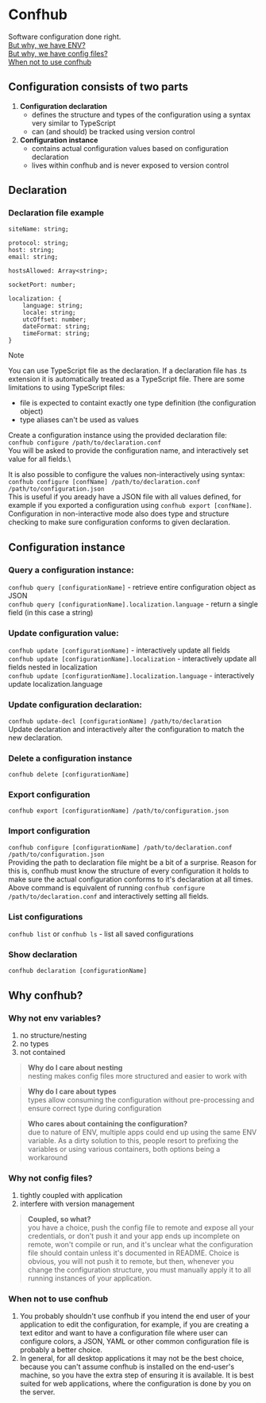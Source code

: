 # Confhub
Software configuration done right.\
[But why, we have ENV?](#why-not-env-variables)\
[But why, we have config files?](#why-not-config-files)\
[When not to use confhub](#when-not-to-use-confhub)

## Configuration consists of two parts
1) **Configuration declaration**
	- defines the structure and types of the configuration using a syntax very similar to TypeScript
	- can (and should) be tracked using version control
2) **Configuration instance**
	- contains actual configuration values based on configuration declaration
	- lives within confhub and is never exposed to version control


## Declaration
### Declaration file example
```
siteName: string;

protocol: string;
host: string;
email: string;

hostsAllowed: Array<string>;

socketPort: number;

localization: {
	language: string;
	locale: string;
	utcOffset: number;
	dateFormat: string;
	timeFormat: string;
}
```

> [!NOTE]
> You can use TypeScript file as the declaration. If a declaration file has .ts extension it is automatically treated as a TypeScript file.
> There are some limitations to using TypeScript files:
> - file is expected to containt exactly one type definition (the configuration object)
> - type aliases can't be used as values

Create a configuration instance using the provided declaration file:\
`confhub configure /path/to/declaration.conf`\
You will be asked to provide the configuration name, and interactively set value for all fields.\

It is also possible to configure the values non-interactively using syntax:\
`confhub configure [confName] /path/to/declaration.conf /path/to/configuration.json`\
This is useful if you aready have a JSON file with all values defined, for example if you exported a configuration using `confhub export [confName]`. Configuration in non-interactive mode also does type and structure checking to make sure configuration conforms to given declaration.

## Configuration instance
### Query a configuration instance:
`confhub query [configurationName]` - retrieve entire configuration object as JSON\
`confhub query [configurationName].localization.language` - return a single field (in this case a string)

### Update configuration value:
`confhub update [configurationName]` - interactively update all fields\
`confhub update [configurationName].localization` - interactively update all fields nested in localization\
`confhub update [configurationName].localization.language` - interactively update localization.language

### Update configuration declaration:
`confhub update-decl [configurationName] /path/to/declaration`\
Update declaration and interactively alter the configuration to match the new declaration.

### Delete a configuration instance
`confhub delete [configurationName]`

### Export configuration
`confhub export [configurationName] /path/to/configuration.json`

### Import configuration
`confhub configure [configurationName] /path/to/declaration.conf /path/to/configuration.json`\
Providing the path to declaration file might be a bit of a surprise. Reason for this is, confhub must know the structure of every configuration it holds to make sure the actual configuration conforms to it's declaration at all times.\
Above command is equivalent of running `confhub configure /path/to/declaration.conf` and interactively setting all fields.

### List configurations
`confhub list` or `confhub ls` - list all saved configurations

### Show declaration
`confhub declaration [configurationName]`

## Why confhub?
### Why not env variables?
1) no structure/nesting
2) no types
3) not contained

> **Why do I care about nesting**\
> nesting makes config files more structured and easier to work with

> **Why do I care about types**\
> types allow consuming the configuration without pre-processing and ensure correct type during configuration

> **Who cares about containing the configuration?**\
> due to nature of ENV, multiple apps could end up using the same ENV variable. As a dirty solution to this, people resort to prefixing the variables or using various containers, both options being a workaround

### Why not config files?
1) tightly coupled with application
2) interfere with version management

> **Coupled, so what?**\
> you have a choice, push the config file to remote and expose all your credentials, or don't push it and your app ends up incomplete on remote, won't compile or run, and it's unclear what the configuration file should contain unless it's documented in README. Choice is obvious, you will not push it to remote, but then, whenever you change the configuration structure, you must manually apply it to all running instances of your application.

### When not to use confhub
1) You probably shouldn't use confhub if you intend the end user of your application to edit the configuration, for example, if you are creating a text editor and want to have a configuration file where user can configure colors, a JSON, YAML or other common configuration file is probably a better choice.
2) In general, for all desktop applications it may not be the best choice, because you can't assume confhub is installed on the end-user's machine, so you have the extra step of ensuring it is available. It is best suited for web applications, where the configuration is done by you on the server.